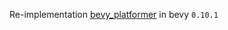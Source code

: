 Re-implementation [bevy_platformer](https://github.com/PhaestusFox/bevy_platformer) in bevy `0.10.1`